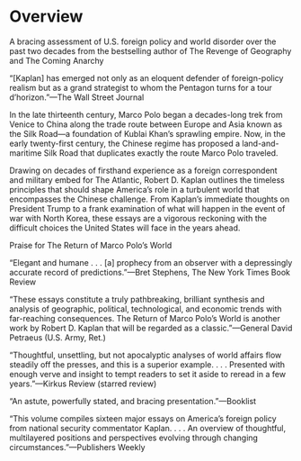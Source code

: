 # Overview 

A bracing assessment of U.S. foreign policy and world disorder over the past two decades from the bestselling author of The Revenge of Geography and The Coming Anarchy
 
“[Kaplan] has emerged not only as an eloquent defender of foreign-policy realism but as a grand strategist to whom the Pentagon turns for a tour d’horizon.”—The Wall Street Journal
 
In the late thirteenth century, Marco Polo began a decades-long trek from Venice to China along the trade route between Europe and Asia known as the Silk Road—a foundation of Kublai Khan’s sprawling empire. Now, in the early twenty-first century, the Chinese regime has proposed a land-and-maritime Silk Road that duplicates exactly the route Marco Polo traveled.
 
Drawing on decades of firsthand experience as a foreign correspondent and military embed for The Atlantic, Robert D. Kaplan outlines the timeless principles that should shape America’s role in a turbulent world that encompasses the Chinese challenge. From Kaplan’s immediate thoughts on President Trump to a frank examination of what will happen in the event of war with North Korea, these essays are a vigorous reckoning with the difficult choices the United States will face in the years ahead.

Praise for The Return of Marco Polo’s World

“Elegant and humane . . . [a] prophecy from an observer with a depressingly accurate record of predictions.”—Bret Stephens, The New York Times Book Review

“These essays constitute a truly pathbreaking, brilliant synthesis and analysis of geographic, political, technological, and economic trends with far-reaching consequences. The Return of Marco Polo’s World is another work by Robert D. Kaplan that will be regarded as a classic.”—General David Petraeus (U.S. Army, Ret.)

“Thoughtful, unsettling, but not apocalyptic analyses of world affairs flow steadily off the presses, and this is a superior example. . . . Presented with enough verve and insight to tempt readers to set it aside to reread in a few years.”—Kirkus Review (starred review)

“An astute, powerfully stated, and bracing presentation.”—Booklist
 
“This volume compiles sixteen major essays on America’s foreign policy from national security commentator Kaplan. . . . An overview of thoughtful, multilayered positions and perspectives evolving through changing circumstances.”—Publishers Weekly